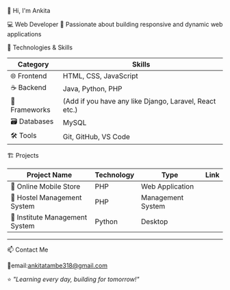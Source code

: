  👋 Hi, I'm Ankita

💻 Web Developer 
🚀 Passionate about building responsive and dynamic web applications


 🔧 Technologies & Skills

| Category     | Skills |
|-------------|------------------------------------------------|
| 🌐 Frontend | HTML, CSS, JavaScript |
| ☕ Backend  | Java, Python, PHP |
| 🧠 Frameworks | (Add if you have any like Django, Laravel, React etc.) |
| 🗃 Databases| MySQL |
| 🛠 Tools    | Git, GitHub, VS Code |


 🏗 Projects

| Project Name | Technology | Type | Link |
|--------------|------------|------|------|
| 🛒 Online Mobile Store | PHP | Web Application  |
| 🏨 Hostel Management System | PHP | Management System |
| 🏫 Institute Management System | Python | Desktop  |

---

 📫 Contact Me

 📧email:ankitatambe318@gmail.com  




⭐ _"Learning every day, building for tomorrow!"_
